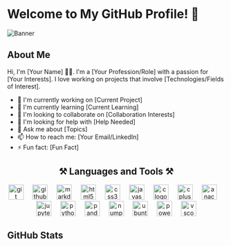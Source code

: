 # Welcome to My GitHub Profile! 👋

![Banner](https://via.placeholder.com/1200x300.png?text=Your+Banner+Here)

## About Me

Hi, I'm [Your Name] 👨‍💻. I'm a [Your Profession/Role] with a passion for [Your Interests]. I love working on projects that involve [Technologies/Fields of Interest].

- 🔭 I'm currently working on [Current Project]
- 🌱 I'm currently learning [Current Learning]
- 👯 I'm looking to collaborate on [Collaboration Interests]
- 🤔 I'm looking for help with [Help Needed]
- 💬 Ask me about [Topics]
- 📫 How to reach me: [Your Email/LinkedIn]
- ⚡ Fun fact: [Fun Fact]

<h2 align="center"> ⚒️ Languages and Tools ⚒️</h2>

<div align="center">
  <img src="https://skillicons.dev/icons?i=git" height="35" alt="git logo"  />
  <img width="13" />
  <img src="https://skillicons.dev/icons?i=github" height="35" alt="github logo"  />
  <img width="13" />
  <img src="https://skillicons.dev/icons?i=md" height="35" alt="markdown logo"  />
  <img width="13" />
  <img src="https://skillicons.dev/icons?i=html" height="35" alt="html5 logo"  />
  <img width="13" />
  <img src="https://skillicons.dev/icons?i=css" height="35" alt="css3 logo"  />
  <img width="13" />
  <img src="https://skillicons.dev/icons?i=js" height="35" alt="javascript logo"  />
  <img width="13" />
  <img src="https://skillicons.dev/icons?i=c" height="35" alt="c logo"  />
  <img width="13" />
  <img src="https://skillicons.dev/icons?i=cpp" height="35" alt="cplusplus logo"  />
  <img width="13" />
  <img src="https://cdn.jsdelivr.net/gh/devicons/devicon/icons/anaconda/anaconda-original.svg" height="35" alt="anaconda logo"  />
  <img width="13" />
  <img src="https://cdn.jsdelivr.net/gh/devicons/devicon/icons/jupyter/jupyter-original.svg" height="35" alt="jupyter logo"  />
  <img width="13" />
  <img src="https://skillicons.dev/icons?i=py" height="35" alt="python logo"  />
  <img width="13" />
  <img src="https://cdn.jsdelivr.net/gh/devicons/devicon/icons/pandas/pandas-original.svg" height="35" alt="pandas logo"  />
  <img width="13" />
  <img src="https://cdn.jsdelivr.net/gh/devicons/devicon/icons/numpy/numpy-original.svg" height="35" alt="numpy logo"  />
  <img width="13" />
  <img src="https://cdn.simpleicons.org/ubuntu/E95420" height="35" alt="ubuntu logo"  />
  <img width="13" />
  <img src="https://skillicons.dev/icons?i=powershell" height="35" alt="powershell logo"  />
  <img width="13" />
  <img src="https://skillicons.dev/icons?i=vscode" height="35" alt="vscode logo"  />
</div>

## GitHub Stats 
